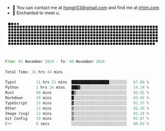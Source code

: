 - 📧 You can contact me at hongjr03@gmail.com and find me at [jrhim.com](https://jrhim.com/)
- 💜 Enchanted to meet u.

![snake_animation](https://raw.githubusercontent.com/hongjr03/hongjr03/output/github-contribution-grid-snake.svg)

<!--START_SECTION:waka-->

```rust
From: 01 November 2024 - To: 08 November 2024

Total Time: 16 hrs 44 mins

Typst         11 hrs 21 mins  █████████████████░░░░░░░░   67.80 %
Python        2 hrs 24 mins   ███▓░░░░░░░░░░░░░░░░░░░░░   14.34 %
Rust          59 mins         █▒░░░░░░░░░░░░░░░░░░░░░░░   05.92 %
Markdown      39 mins         █░░░░░░░░░░░░░░░░░░░░░░░░   03.92 %
TypeScript    23 mins         ▓░░░░░░░░░░░░░░░░░░░░░░░░   02.37 %
Other         13 mins         ▒░░░░░░░░░░░░░░░░░░░░░░░░   01.39 %
Image (svg)   12 mins         ▒░░░░░░░░░░░░░░░░░░░░░░░░   01.24 %
Git Config    10 mins         ▒░░░░░░░░░░░░░░░░░░░░░░░░   01.07 %
C++           0 secs          ░░░░░░░░░░░░░░░░░░░░░░░░░   00.02 %
```

<!--END_SECTION:waka-->
